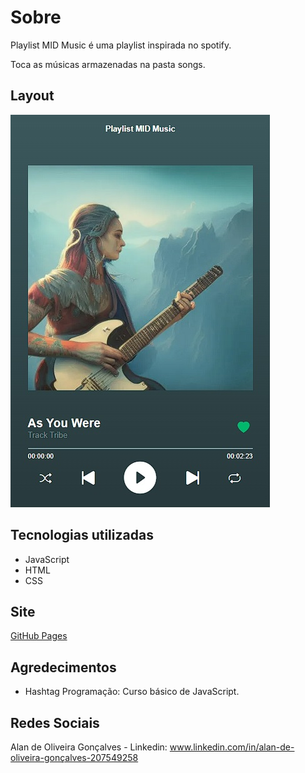 # Sobre

Playlist MID Music é uma playlist inspirada no spotify.

Toca as músicas armazenadas na pasta songs.

## Layout 
![Windows](https://github.com/Alan-oliveir/Playlist_MID_Music/blob/main/Screenshot/playlist.jpg)

## Tecnologias utilizadas
- JavaScript
- HTML
- CSS

## Site
[GitHub Pages](https://alan-oliveir.github.io/Playlist_MID_Music)

## Agredecimentos
- Hashtag Programação: Curso básico de JavaScript.

## Redes Sociais 

Alan de Oliveira Gonçalves - Linkedin: www.linkedin.com/in/alan-de-oliveira-gonçalves-207549258
